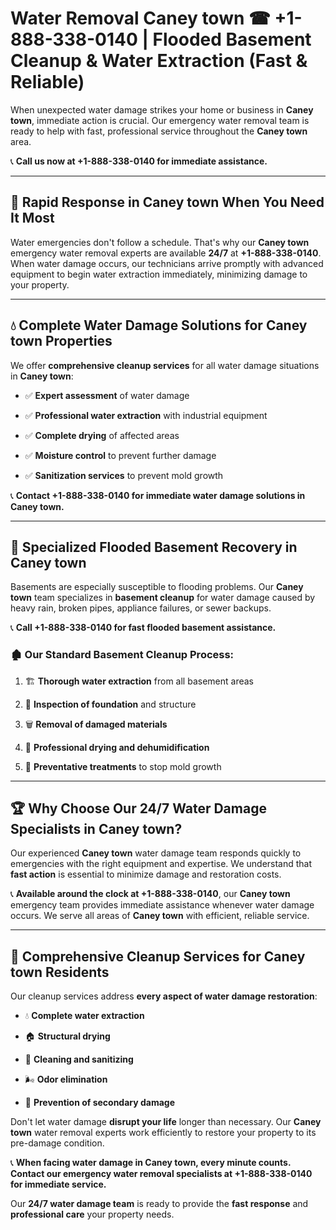 # Water Removal Caney town ☎ +1-888-338-0140 | Flooded Basement Cleanup & Water Extraction (Fast & Reliable)

When unexpected water damage strikes your home or business in **Caney town**, immediate action is crucial. Our emergency water removal team is ready to help with fast, professional service throughout the **Caney town** area. 

📞 **Call us now at +1-888-338-0140 for immediate assistance.**
---
## 🚀 Rapid Response in Caney town When You Need It Most
Water emergencies don't follow a schedule. That's why our **Caney town** emergency water removal experts are available **24/7** at **+1-888-338-0140**. When water damage occurs, our technicians arrive promptly with advanced equipment to begin water extraction immediately, minimizing damage to your property.
---
## 💧 Complete Water Damage Solutions for Caney town Properties
We offer **comprehensive cleanup services** for all water damage situations in **Caney town**:
- ✅ **Expert assessment** of water damage  
- ✅ **Professional water extraction** with industrial equipment  
- ✅ **Complete drying** of affected areas  
- ✅ **Moisture control** to prevent further damage  
- ✅ **Sanitization services** to prevent mold growth  
📞 **Contact +1-888-338-0140 for immediate water damage solutions in Caney town.**
---
## 🌊 Specialized Flooded Basement Recovery in Caney town
Basements are especially susceptible to flooding problems. Our **Caney town** team specializes in **basement cleanup** for water damage caused by heavy rain, broken pipes, appliance failures, or sewer backups. 
📞 **Call +1-888-338-0140 for fast flooded basement assistance.**
### 🏚️ Our Standard Basement Cleanup Process:
1. 🏗️ **Thorough water extraction** from all basement areas  
2. 🔎 **Inspection of foundation** and structure  
3. 🗑️ **Removal of damaged materials**  
4. 💨 **Professional drying and dehumidification**  
5. 🚫 **Preventative treatments** to stop mold growth  
---
## 🏆 Why Choose Our 24/7 Water Damage Specialists in Caney town?
Our experienced **Caney town** water damage team responds quickly to emergencies with the right equipment and expertise. We understand that **fast action** is essential to minimize damage and restoration costs.
📞 **Available around the clock at +1-888-338-0140**, our **Caney town** emergency team provides immediate assistance whenever water damage occurs. We serve all areas of **Caney town** with efficient, reliable service.
---
## 🧹 Comprehensive Cleanup Services for Caney town Residents
Our cleanup services address **every aspect of water damage restoration**:
- 💧 **Complete water extraction**  
- 🏠 **Structural drying**  
- 🧼 **Cleaning and sanitizing**  
- 🌬️ **Odor elimination**  
- 🚫 **Prevention of secondary damage**  
Don't let water damage **disrupt your life** longer than necessary. Our **Caney town** water removal experts work efficiently to restore your property to its pre-damage condition.
📞 **When facing water damage in Caney town, every minute counts. Contact our emergency water removal specialists at +1-888-338-0140 for immediate service.**
Our **24/7 water damage team** is ready to provide the **fast response** and **professional care** your property needs.
